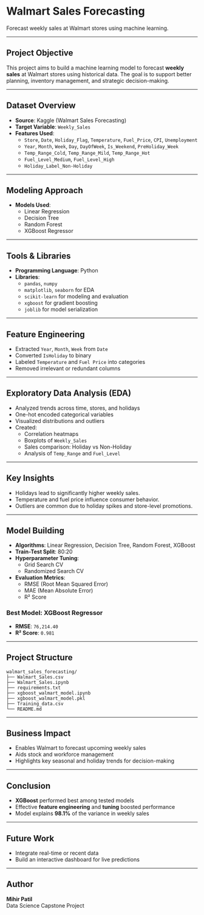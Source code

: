 
# Walmart Sales Forecasting

Forecast weekly sales at Walmart stores using machine learning.

---

## Project Objective

This project aims to build a machine learning model to forecast **weekly sales** at Walmart stores using historical data. The goal is to support better planning, inventory management, and strategic decision-making.

---

## Dataset Overview

- **Source**: Kaggle (Walmart Sales Forecasting)
- **Target Variable**: `Weekly_Sales`
- **Features Used**:
  - `Store`, `Date`, `Holiday_Flag`, `Temperature`, `Fuel_Price`, `CPI`, `Unemployment`
  - `Year`, `Month`, `Week`, `Day`, `DayOfWeek`, `Is_Weekend`, `PreHoliday_Week`
  - `Temp_Range_Cold`, `Temp_Range_Mild`, `Temp_Range_Hot`
  - `Fuel_Level_Medium`, `Fuel_Level_High`
  - `Holiday_Label_Non-Holiday`

---

## Modeling Approach

- **Models Used**:
  - Linear Regression
  - Decision Tree
  - Random Forest
  - XGBoost Regressor

---

## Tools & Libraries

- **Programming Language**: Python
- **Libraries**:
  - `pandas`, `numpy`
  - `matplotlib`, `seaborn` for EDA
  - `scikit-learn` for modeling and evaluation
  - `xgboost` for gradient boosting
  - `joblib` for model serialization

---

## Feature Engineering

- Extracted `Year`, `Month`, `Week` from `Date`
- Converted `IsHoliday` to binary
- Labeled `Temperature` and `Fuel Price` into categories
- Removed irrelevant or redundant columns

---

## Exploratory Data Analysis (EDA)

- Analyzed trends across time, stores, and holidays
- One-hot encoded categorical variables
- Visualized distributions and outliers
- Created:
  - Correlation heatmaps
  - Boxplots of `Weekly_Sales`
  - Sales comparison: Holiday vs Non-Holiday
  - Analysis of `Temp_Range` and `Fuel_Level`

---

## Key Insights

- Holidays lead to significantly higher weekly sales.
- Temperature and fuel price influence consumer behavior.
- Outliers are common due to holiday spikes and store-level promotions.

---

## Model Building

- **Algorithms**: Linear Regression, Decision Tree, Random Forest, XGBoost
- **Train-Test Split**: 80:20
- **Hyperparameter Tuning**:
  - Grid Search CV
  - Randomized Search CV
- **Evaluation Metrics**:
  - RMSE (Root Mean Squared Error)
  - MAE (Mean Absolute Error)
  - R² Score

### Best Model: XGBoost Regressor

- **RMSE**: `76,214.40`
- **R² Score**: `0.981`

---

## Project Structure

```
walmart_sales_forecasting/
├── Walmart_Sales.csv
├── Walmart_Sales.ipynb
├── requirements.txt
├── xgboost_walmart_model.ipynb
├── xgboost_walmart_model.pkl
├── Training_data.csv 
└── README.md
```

---

## Business Impact

- Enables Walmart to forecast upcoming weekly sales
- Aids stock and workforce management
- Highlights key seasonal and holiday trends for decision-making

---

## Conclusion

- **XGBoost** performed best among tested models
- Effective **feature engineering** and **tuning** boosted performance
- Model explains **98.1%** of the variance in weekly sales

---

## Future Work

- Integrate real-time or recent data
- Build an interactive dashboard for live predictions

---

## Author

**Mihir Patil**  
Data Science Capstone Project
